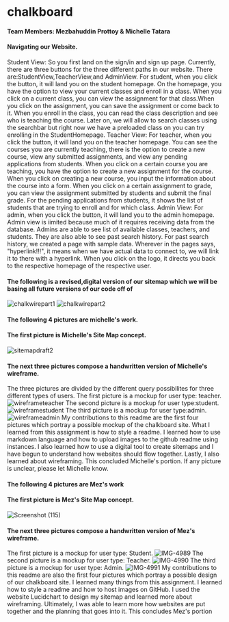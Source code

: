 # chalkboard
#### Team Members: Mezbahuddin Prottoy & Michelle Tatara
#### Navigating our Website.
Student View:
So you first land on the sign/in and sign up page. Currently, there are three buttons for the three different paths in our website. There are:StudentView,TeacherView,and AdminView. For student, when you click the button, it will land you on the student homepage. On the homepage, you have the option to view your current classes and enroll in a class. When you click on a current class, you can view the assignment for that class.When you click on the assignment, you can save the assignment or come back to it. When you enroll in the class, you can read the class description and see who is teaching the course. Later on, we will allow to search classes using the searchbar but right now we have a preloaded class on you can try enrolling in the StudentHomepage.
Teacher View:
For teacher, when you click the button, it will land you on the teacher homepage. You can see the courses you are currently teaching, there is the option to create a new course, view any submitted assignments, and view any pending applications from students. When you click on a certain course you are teaching, you have the option to create a new assignment for the course. When you click on creating a new course, you input the information about the course into a form. When you click on a certain assignment to grade, you can view the assignment submitted by students and submit the final grade. For the pending applications from students, it shows the list of students that are trying to enroll and for which class. 
Admin View:
For admin, when you click the button, it will land you to the admin homepage. Admin view is iimited because much of it requires receiving data from the database. Admins are able to see list of available classes, teachers, and students. They are also able to see past search history. For past search history, we created a page with sample data. Wherever in the pages says, "hyperlink!!!", it means when we have actual data to connect to, we will link it to there with a hyperlink. 
When you click on the logo, it directs you back to the respective homepage of the respective user. 
#### The following is a revised,digital version of our sitemap which we will be basing all future versions of our code off of
![chalkwirepart1](https://user-images.githubusercontent.com/59904212/138456799-7ccc740f-c18e-4689-bad7-597c16d161e0.jpg)
![chalkwirepart2](https://user-images.githubusercontent.com/59904212/138456993-e8bce0eb-b64e-48a9-b234-4881622c7d00.jpg)
#### The following 4 pictures are michelle's work. 
#### The first picture is Michelle's Site Map concept. 
![sitemapdraft2](https://user-images.githubusercontent.com/59904212/135747813-50c0cb7c-fdf8-4d14-af52-de7f1d3b9c06.jpg)
#### The next three pictures compose a handwritten version of Michelle's wireframe. 
The three pictures are divided by the different query possibilites for three different types of users. The first picture is a mockup for user type: teacher.
![wireframeteacher](https://user-images.githubusercontent.com/59904212/135747938-b2a4d064-04c6-4197-b5f8-9b2897fb9c1c.jpg)
The second picture is a mockup for user type:student.
![wireframestudent](https://user-images.githubusercontent.com/59904212/135748007-ba15a0a5-9ccf-42ce-bef9-68e966d62a17.jpg)
The third picture is a mockup for user type:admin.
![wireframeadmin](https://user-images.githubusercontent.com/59904212/135748035-434baaad-10b0-417c-b80b-b2df68eb0afa.jpg)
My contributions to this readme are the first four pictures which portray a possible mockup of the chalkboard site. What I learned from this assignment is how to style a readme. I learned how to use markdown language and how to upload images to the github readme using instances. I also learned how to use a digital tool to create sitemaps and I have begun to understand how websites should flow together. Lastly, I also learned about wireframing. 
This concluded Michelle's portion. If any picture is unclear, please let Michelle know.

#### The following 4 pictures are Mez's work
#### The first picture is Mez's Site Map concept.
![Screenshot (115)](https://user-images.githubusercontent.com/83977892/136295553-bea6584f-efb6-4755-8a41-547ce1f598be.png)
#### The next three pictures compose a handwritten version of Mez's wireframe. 
The first picture is a mockup for user type: Student.
![IMG-4989](https://user-images.githubusercontent.com/83977892/136295989-a6e19f79-2600-4af8-8f7d-2d5de6c2271d.jpg)
The second picture is a mockup for user type: Teacher.
![IMG-4990](https://user-images.githubusercontent.com/83977892/136296074-a05cb0bf-81ec-4d11-a9e4-60f04cebf1ea.jpg)
The third picture is a mockup for user type: Admin. 
![IMG-4991](https://user-images.githubusercontent.com/83977892/136296097-7b1609e9-9910-44e8-9551-34c83c9280b0.jpg)
My contributions to this readme are also the first four pictures which portray a possible design of our chalkboard site. I learned many things from this assignment. I learned how to style a readme and how to host images on GitHub. I used the website Lucidchart to design my sitemap and learned more about wireframing. Ultimately, I was able to learn more how websites are put together and the planning that goes into it. 
This concludes Mez's portion


